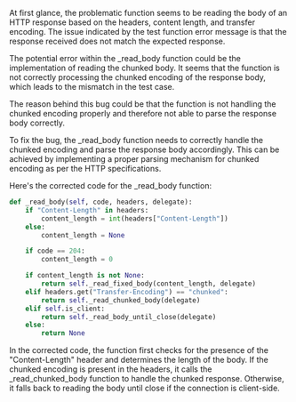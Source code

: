 At first glance, the problematic function seems to be reading the body of an HTTP response based on the headers, content length, and transfer encoding. The issue indicated by the test function error message is that the response received does not match the expected response.

The potential error within the _read_body function could be the implementation of reading the chunked body. It seems that the function is not correctly processing the chunked encoding of the response body, which leads to the mismatch in the test case.

The reason behind this bug could be that the function is not handling the chunked encoding properly and therefore not able to parse the response body correctly.

To fix the bug, the _read_body function needs to correctly handle the chunked encoding and parse the response body accordingly. This can be achieved by implementing a proper parsing mechanism for chunked encoding as per the HTTP specifications.

Here's the corrected code for the _read_body function:

```python
def _read_body(self, code, headers, delegate):
    if "Content-Length" in headers:
        content_length = int(headers["Content-Length"])
    else:
        content_length = None

    if code == 204:
        content_length = 0

    if content_length is not None:
        return self._read_fixed_body(content_length, delegate)
    elif headers.get("Transfer-Encoding") == "chunked":
        return self._read_chunked_body(delegate)
    elif self.is_client:
        return self._read_body_until_close(delegate)
    else:
        return None
```

In the corrected code, the function first checks for the presence of the "Content-Length" header and determines the length of the body. If the chunked encoding is present in the headers, it calls the _read_chunked_body function to handle the chunked response. Otherwise, it falls back to reading the body until close if the connection is client-side.